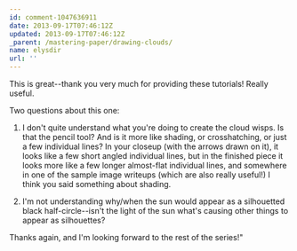 ```yaml
---
id: comment-1047636911
date: 2013-09-17T07:46:12Z
updated: 2013-09-17T07:46:12Z
_parent: /mastering-paper/drawing-clouds/
name: elysdir
url: ''
---
```


This is great--thank you very much for providing these tutorials! Really
useful.

Two questions about this one:

1. I don't quite understand what you're doing to create the cloud wisps. Is that the pencil tool? And is it more
like shading, or crosshatching, or just a few individual lines? In your closeup
(with the arrows drawn on it), it looks like a few short angled individual lines,
but in the finished piece it looks more like a few longer almost-flat individual
lines, and somewhere in one of the sample image writeups (which are also really
useful!) I think you said something about shading.

2. I'm not understanding why/when the sun would appear as a silhouetted black half-circle--isn't the light
of the sun what's causing other things to appear as silhouettes?

Thanks again, and I'm looking forward to the rest of the series!"
